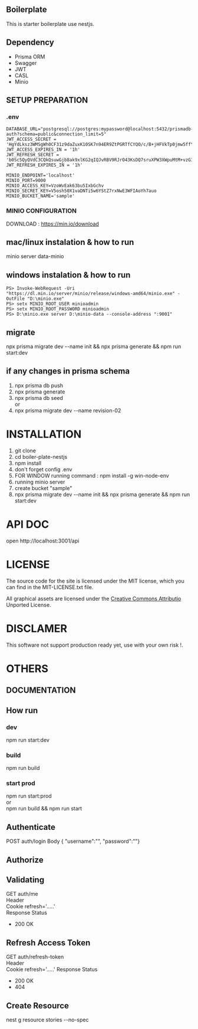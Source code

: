 ## Boilerplate
This is starter boilerplate use nestjs.


## Dependency
- Prisma ORM
- Swagger
- JWT
- CASL
- Minio


## SETUP PREPARATION
### .env 
```
DATABASE_URL="postgresql://postgres:mypassword@localhost:5432/prismadb-auth?schema=public&connection_limit=5"  
JWT_ACCESS_SECRET = 'HgYdLksz3WMSgWh0CF31z9daZuxK10SK7n94ER9ZtPGRTfCYQO/c/B+jHFVkTp0jmw5ffYktfF97iSF1IidW5w=='  
JWT_ACCESS_EXPIRES_IN = '1h'  
JWT_REFRESH_SECRET = 'b0Sc5QyQVdC3CQkQsuwGjb8ak9xlKG2qIQJvRBV9RJrO43KsDQ7sruXPW3XWpuMtM+vzG18DXtsPt6LLfJcPIw=='  
JWT_REFRESH_EXPIRES_IN = '1h'

MINIO_ENDPOINT='localhost'  
MINIO_PORT=9000  
MINIO_ACCESS_KEY=VzoWvEak63bu5IxbGchv  
MINIO_SECRET_KEY=V5osh50X1vaDNTi5w6YStZ7rxNwE3WFIAoYh7auo  
MINIO_BUCKET_NAME='sample'
```

### MINIO CONFIGURATION
DOWNLOAD : https://min.io/download  
## mac/linux instalation & how to run 
minio server data-minio  
## windows instalation & how to run  
```
PS> Invoke-WebRequest -Uri "https://dl.min.io/server/minio/release/windows-amd64/minio.exe" -OutFile "D:\minio.exe"  
PS> setx MINIO_ROOT_USER minioadmin  
PS> setx MINIO_ROOT_PASSWORD minioadmin  
PS> D:\minio.exe server D:\minio-data --console-address ":9001"  
```




## migrate
npx prisma migrate dev --name init && npx prisma generate && npm run start:dev

## if any changes in prisma schema
1. npx prisma db push
2. npx prisma generate
3. npx prisma db seed  
or
4. npx prisma migrate dev --name revision-02



# INSTALLATION
1. git clone
2. cd boiler-plate-nestjs
3. npm install
4. don't forget config .env
5. FOR WINDOW running command : npm install -g win-node-env
6. running minio server
7. create bucket "sample"
8. npx prisma migrate dev --name init && npx prisma generate && npm run start:dev


# API DOC
open http://localhost:3001/api

# LICENSE
The source code for the site is licensed under the MIT license, which you can find in the MIT-LICENSE.txt file.

All graphical assets are licensed under the [Creative Commons Attributio](https://creativecommons.org/licenses/by/4.0/) Unported License.

# DISCLAMER
This software not support production ready yet, use with your own risk !.  

# OTHERS
## DOCUMENTATION
## How run  
### dev
npm run start:dev  

### build
npm run build  
### start prod
npm run start:prod  
or  
npm run build && npm run start  

## Authenticate 
POST auth/login
Body { "username":"", "password":""}

## Authorize 



## Validating
GET auth/me  
Header  
Cookie refresh='.....'  
Response Status 
- 200 OK


## Refresh Access Token  
GET auth/refresh-token  
Header  
Cookie refresh='.....'
Response Status  
- 200 OK  
- 404  





## Create Resource
nest g resource stories --no-spec  






